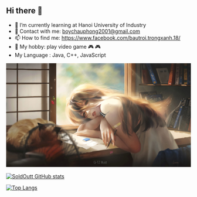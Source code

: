 ## Hi there 👋

- 🌱 I’m currently learning at Hanoi University of Industry
- 💬 Contact with me:  boychauphong2001@gmail.com
- 📫 How to find me: https://www.facebook.com/bautroi.trongxanh.18/
- :guitar: My hobby: play video game :video_game: :video_game: 
- My Language : Java, C++, JavaScript


 [![Kiku](anh.jpg)](https://github.com/SoldOutt)

 [![SoldOutt GitHub stats](https://github-readme-stats.vercel.app/api?username=SoldOutt&theme=cobalt&show_icons=true)](https://github.com/SoldOutt)
 
 [![Top Langs](https://github-readme-stats.vercel.app/api/top-langs/?username=SoldOutt&layout=compact)](https://github.com/SoldOutt)
 





